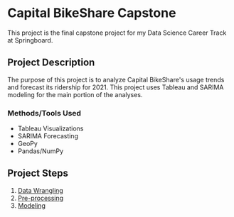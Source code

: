 # Capital BikeShare Capstone
This project is the final capstone project for my Data Science Career Track at Springboard.

## Project Description
The purpose of this project is to analyze Capital BikeShare's usage trends and forecast its ridership for 2021. This project uses Tableau and SARIMA modeling for the main portion of the analyses. 

### Methods/Tools Used
* Tableau Visualizations
* SARIMA Forecasting
* GeoPy 
* Pandas/NumPy

## Project  Steps
1. [Data Wrangling](https://github.com/jhlee515/BikeShare_capstone/blob/master/1_datawrangling.ipynb)
2. [Pre-processing](https://github.com/jhlee515/BikeShare_capstone/blob/master/2_preprocessing.ipynb)
3. [Modeling](https://github.com/jhlee515/BikeShare_capstone/blob/master/3_modeling.ipynb)

